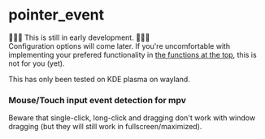 # pointer_event
:construction::construction::construction: This is still in early development. :construction::construction::construction:  
Configuration options will come later. If you're uncomfortable with implementing your prefered functionality in [the functions at the top](https://github.com/christoph-heinrich/pointer_event/blob/2d33558c6efd54f2377619ed8cd5d060e407a336/pointer_event.lua#L8-L59), this is not for you (yet).  

This has only been tested on KDE plasma on wayland.  

### Mouse/Touch input event detection for mpv

Beware that single-click, long-click and dragging don't work with window dragging (but they will still work in fullscreen/maximized).
